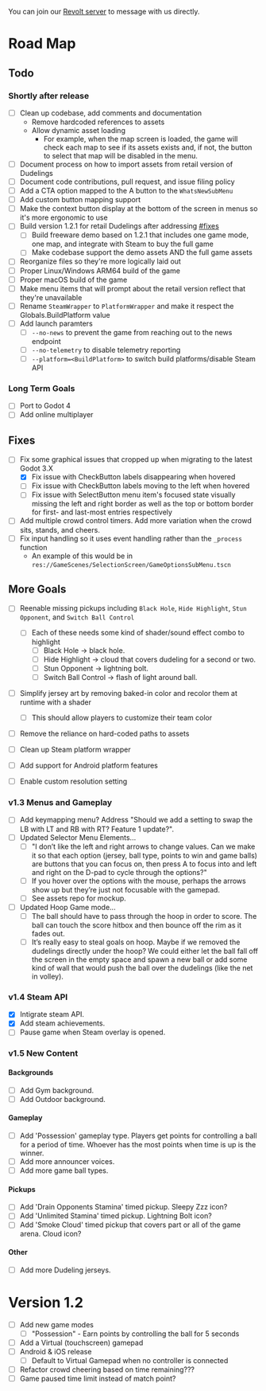 You can join our [Revolt server](https://rvlt.gg/Fd6HtSRj) to message with us directly.

# Road Map
## Todo
### Shortly after release
- [ ] Clean up codebase, add comments and documentation
  * Remove hardcoded references to assets
  * Allow dynamic asset loading
    * For example, when the map screen is loaded, the game will check each map to see if its assets exists and, if not, the button to select that map will be disabled in the menu.
- [ ] Document process on how to import assets from retail version of Dudelings
- [ ] Document code contributions, pull request, and issue filing policy
- [ ] Add a CTA option mapped to the A button to the `WhatsNewSubMenu`
- [ ] Add custom button mapping support
- [ ] Make the context button display at the bottom of the screen in menus so it's more ergonomic to use
- [ ] Build version 1.2.1 for retail Dudelings after addressing [#fixes](Fixes)
  - [ ] Build freeware demo based on 1.2.1 that includes one game mode, one map, and integrate with Steam to buy the full game
  - [ ] Make codebase support the demo assets AND the full game assets
- [ ] Reorganize files so they're more logically laid out
- [ ] Proper Linux/Windows ARM64 build of the game
- [ ] Proper macOS build of the game
- [ ] Make menu items that will prompt about the retail version reflect that they're unavailable
- [ ] Rename `SteamWrapper` to `PlatformWrapper` and make it respect the Globals.BuildPlatform value
- [ ] Add launch paramters
  - [ ] `--no-news` to prevent the game from reaching out to the news endpoint
  - [ ] `--no-telemetry` to disable telemetry reporting
  - [ ] `--platform=<BuildPlatform>` to switch build platforms/disable Steam API

### Long Term Goals
- [ ] Port to Godot 4
- [ ] Add online multiplayer

## Fixes
- [ ] Fix some graphical issues that cropped up when migrating to the latest Godot 3.X
  - [x] Fix issue with CheckButton labels disappearing when hovered
  - [ ] Fix issue with CheckButton labels moving to the left when hovered
  - [ ] Fix issue with SelectButton menu item's focused state visually missing the left and right border as well as the top or bottom border for first- and last-most entries respectively
- [ ] Add multiple crowd control timers. Add more variation when the crowd sits, stands, and cheers.
- [ ] Fix input handling so it uses event handling rather than the `_process` function
  * An example of this would be in `res://GameScenes/SelectionScreen/GameOptionsSubMenu.tscn`

## More Goals
- [ ] Reenable missing pickups including `Black Hole`, `Hide Highlight`, `Stun Opponent`, and `Switch Ball Control`
  - [ ] Each of these needs some kind of shader/sound effect combo to highlight
    - [ ] Black Hole -> black hole.
    - [ ] Hide Highlight -> cloud that covers dudeling for a second or two.
    - [ ] Stun Opponent -> lightning bolt.
    - [ ] Switch Ball Control -> flash of light around ball.
- [ ] Simplify jersey art by removing baked-in color and recolor them at runtime with a shader
  - [ ] This should allow players to customize their team color
- [ ] Remove the reliance on hard-coded paths to assets
- [ ] Clean up Steam platform wrapper
- [ ] Add support for Android platform features
- [ ] Enable custom resolution setting




### __v1.3 Menus and Gameplay__
- [ ] Add keymapping menu? Address "Should we add a setting to swap the LB with LT and RB with RT? Feature 1 update?".
- [ ] Updated Selector Menu Elements...
  - [ ] "I don’t like the left and right arrows to change values. Can we make it so that each option (jersey, ball type, points to win and game balls) are buttons that you can focus on, then press A to focus into and left and right on the D-pad to cycle through the options?"
  - [ ] If you hover over the options with the mouse, perhaps the arrows show up but they’re just not focusable with the gamepad.
  - [ ] See assets repo for mockup.
- [ ] Updated Hoop Game mode...
  - [ ] The ball should have to pass through the hoop in order to score. The ball can touch the score hitbox and then bounce off the rim as it fades out.
  - [ ] It’s really easy to steal goals on hoop. Maybe if we removed the dudelings directly under the hoop? We could either let the ball fall off the screen in the empty space and spawn a new ball or add some kind of wall that would push the ball over the dudelings (like the net in volley).

### __v1.4 Steam API__
- [x] Intigrate steam API.
- [x] Add steam achievements.
- [ ] Pause game when Steam overlay is opened.

### __v1.5 New Content__
#### __Backgrounds__
- [ ] Add Gym background.
- [ ] Add Outdoor background.
#### __Gameplay__
- [ ] Add 'Possession' gameplay type. Players get points for controlling a ball for a period of time. Whoever has the most points when time is up is the winner.
- [ ] Add more announcer voices.
- [ ] Add more game ball types.
#### __Pickups__
- [ ] Add 'Drain Opponents Stamina' timed pickup. Sleepy Zzz icon?
- [ ] Add 'Unlimited Stamina' timed pickup. Lightning Bolt icon?
- [ ] Add 'Smoke Cloud' timed pickup that covers part or all of the game arena. Cloud icon?
#### __Other__
- [ ] Add more Dudeling jerseys.

# Version 1.2
 - [ ] Add new game modes
   - [ ] "Possession" - Earn points by controlling the ball for 5 seconds
 - [ ] Add a Virtual (touchscreen) gamepad
 - [ ] Android & iOS release
   - [ ] Default to Virtual Gamepad when no controller is connected
 - [ ] Refactor crowd cheering based on time remaining???
  - [ ] Game paused time limit instead of match point?